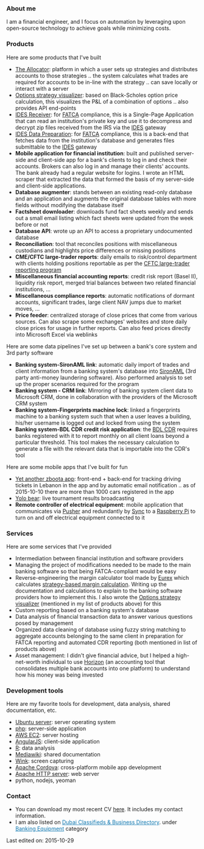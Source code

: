 ### About me
I am a financial engineer, and I focus on automation by leveraging upon open-source technology to achieve goals while minimizing costs.

### Products
Here are some products that I've built
* [The Allocator](http://shadiakiki1986.github.io/the-allocator/): platform in which a user sets up strategies and distributes accounts to those strategies .. the system calculates what trades are required for accounts to be in-line with the strategy .. can save locally or interact with a server
* [Options strategy visualizer](http://shadiakiki1986.github.io/options-strategy-visualizer/): based on Black-Scholes option price calculation, this visualizes the P&L of a combination of options .. also provides API end-points
* [IDES Receiver](http://shadiakiki1986.github.io/IDES-Receiver): for [FATCA](https://www.irs.gov/Businesses/Corporations/Foreign-Account-Tax-Compliance-Act-FATCA) compliance, this is a Single-Page Application that can read an institution's private key and use it to decompress and decrypt zip files received from the IRS via the [IDES](https://www.ides-support.com/) gateway
* [IDES Data Preparation](https://github.com/shadiakiki1986/IDES-Data-Preparation-Php): for [FATCA](https://www.irs.gov/Businesses/Corporations/Foreign-Account-Tax-Compliance-Act-FATCA) compliance, this is a back-end that fetches data from the institution's database and generates files submittable to the [IDES](https://www.ides-support.com/) gateway
* __Mobile application for financial institution__: built and published server-side and client-side app for a bank's clients to log in and check their accounts. Brokers can also log in and manage their clients' accounts. The bank already had a regular website for logins. I wrote an HTML scraper that extracted the data that formed the basis of my server-side and client-side applications.
* __Database augmenter__: stands between an existing read-only database and an application and augments the original database tables with more fields without modifying the database itself
* __Factsheet downloader__: downloads fund fact sheets weekly and sends out a small email listing which fact sheets were updated from the week before or not
* __Database API__: wrote up an API to access a proprietary undocumented database
* __Reconciliation__: tool that reconciles positions with miscellaneous custodians and highlights price differences or missing positions
* __CME/CFTC large-trader reports__: daily emails to risk/control department with clients holding positions reportable as per the [CFTC large-trader reporting program](http://www.cftc.gov/IndustryOversight/MarketSurveillance/LargeTraderReportingProgram/index.htm)
* __Miscellaneous financial accounting reports__: credit risk report (Basel II), liquidity risk report, merged trial balances between two related financial institutions, ...
* __Miscellaneous compliance reports__: automatic notifications of dormant accounts, significant trades, large client NAV jumps due to market moves, ...
* __Price feeder__: centralized storage of close prices that come from various sources. Can also scrape some exchanges' websites and store daily close prices for usage in further reports. Can also feed prices directly into Microsoft Excel via weblinks

Here are some data pipelines I've set up between a bank's core system and 3rd party software
* __Banking system-SironAML link__: automatic daily import of trades and client information from a banking system's database into [SironAML](http://www.tonbeller.com/en/solutions/anti-money-laundering/anti-money-laundering-for-banks/) (3rd party anti-money laundering software). Also performed analysis to set up the proper scenarios required for the program
* __Banking system - CRM link__: Mirroring of banking system client data to Microsoft CRM, done in collaboration with the providers of the Microsoft CRM system
* __Banking system-Fingerprints machine lock__: linked a fingerprints machine to a banking system such that when a user leaves a building, his/her username is logged out and locked from using the system
* __Banking system-BDL CDR credit risk application__: the [BDL CDR](http://www.banqueduliban.gov.lb/tabs/index/4/293/CENTRALE-DES-RISQUES.html) requires banks registered with it to report monthly on all client loans beyond a particular threshold. This tool makes the necessary calculation to generate a file with the relevant data that is importable into the CDR's tool

Here are some mobile apps that I've built for fun
* [Yet another zboota app](http://shadiakiki1986.github.io/zboota-server/): front-end + back-end for tracking driving tickets in Lebanon in the app and by automatic email notification .. as of 2015-10-10 there are more than 1000 cars registered in the app
* [Yolo bear](http://shadiakiki1986.github.io/yolo-bear): live tournament results broadcasting
* __Remote controller of electrical equipment__: mobile application that communicates via [Pusher](https://pusher.com/) and redundantly by [Sync](https://www.getsync.com/) to a [Raspberry Pi](https://www.raspberrypi.org/) to turn on and off electrical equipment connected to it

### Services
Here are some services that I've provided
* Intermediation between financial institution and software providers
 * Managing the project of modifications needed to be made to the main banking software so that being FATCA-compliant would be easy
 * Reverse-engineering the margin calculator tool made by [Eurex](http://www.eurexchange.com/exchange-en/trading/trading-tools/margin-calculators/risk-based-margincalculator/) which calculates [strategy-based margin calculation](http://www.cboe.com/micro/margin/strategy.aspx). Writing up the documentation and calculations to explain to the banking software providers how to implement this. I also wrote the [Options strategy visualizer](http://shadiakiki1986.github.io/options-strategy-visualizer/) (mentioned in my list of products above) for this
* Custom reporting based on a banking system's database
* Data analysis of financial transaction data to answer various questions posed by management
* Organized data cleaning of database using fuzzy string matching to aggregate accounts belonging to the same client in preparation for FATCA reporting and automated CDR reporting (both mentioned in list of products above)
* Asset management: I didn't give financial advice, but I helped a high-net-worth individual to use [Horizon](http://www.qnesssoftware.com/our_product.html) (an accounting tool that consolidates multiple bank accounts into one platform) to understand how his money was being invested

### Development tools
Here are my favorite tools for development, data analysis, shared documentation, etc.
* [Ubuntu server](http://www.ubuntu.com/server): server operating system
* [php](http://php.net/): server-side application
* [AWS EC2](https://aws.amazon.com/ec2/): server hosting
* [AngularJS](https://angularjs.org/): client-side application
* [R](https://www.r-project.org/): data analysis
* [Mediawiki](https://www.mediawiki.org/wiki/MediaWiki): shared documentation
* [Wink](http://www.debugmode.com/wink/): screen capturing
* [Apache Cordova](https://cordova.apache.org/): cross-platform mobile app development
* [Apache HTTP server](https://httpd.apache.org/): web server
* python, nodejs, yeoman

### Contact
* You can download my most recent CV [here](https://www.dropbox.com/s/2iw1d9w0dg3rshb/CV-ShadiAkiki-201510.pdf?dl=0). It includes my contact information.
* I am also listed on <a  style="color:#0E77B0" href="http://www.datadubai.com/">Dubai Classifieds & Business Directory</a>.  under <a  style="color:#0E77B0" href="http://www.datadubai.com/United_Arab_Emirates/Dubai/Dubai_Business_and_Economy/Finance/Banking_Equipment/1434.html">Banking Equipment</a> category

Last edited on: 2015-10-29
